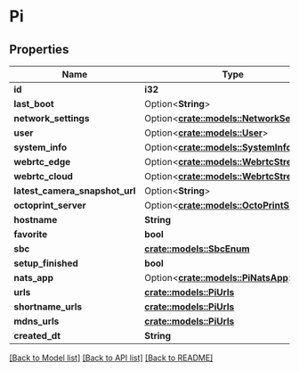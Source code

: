 # Pi

## Properties

Name | Type | Description | Notes
------------ | ------------- | ------------- | -------------
**id** | **i32** |  | [readonly]
**last_boot** | Option<**String**> |  | [readonly]
**network_settings** | Option<[**crate::models::NetworkSettings**](NetworkSettings.md)> |  | [readonly]
**user** | Option<[**crate::models::User**](User.md)> |  | [readonly]
**system_info** | Option<[**crate::models::SystemInfo**](SystemInfo.md)> |  | [readonly]
**webrtc_edge** | Option<[**crate::models::WebrtcStream**](WebrtcStream.md)> |  | [readonly]
**webrtc_cloud** | Option<[**crate::models::WebrtcStream**](WebrtcStream.md)> |  | [readonly]
**latest_camera_snapshot_url** | Option<**String**> |  | [readonly]
**octoprint_server** | Option<[**crate::models::OctoPrintServer**](OctoPrintServer.md)> |  | [readonly]
**hostname** | **String** |  | 
**favorite** | **bool** |  | 
**sbc** | [**crate::models::SbcEnum**](SbcEnum.md) |  | 
**setup_finished** | **bool** |  | 
**nats_app** | Option<[**crate::models::PiNatsApp**](PiNatsApp.md)> |  | [readonly]
**urls** | [**crate::models::PiUrls**](Pi_urls.md) |  | 
**shortname_urls** | [**crate::models::PiUrls**](Pi_urls.md) |  | 
**mdns_urls** | [**crate::models::PiUrls**](Pi_urls.md) |  | 
**created_dt** | **String** |  | [readonly]

[[Back to Model list]](../README.md#documentation-for-models) [[Back to API list]](../README.md#documentation-for-api-endpoints) [[Back to README]](../README.md)


